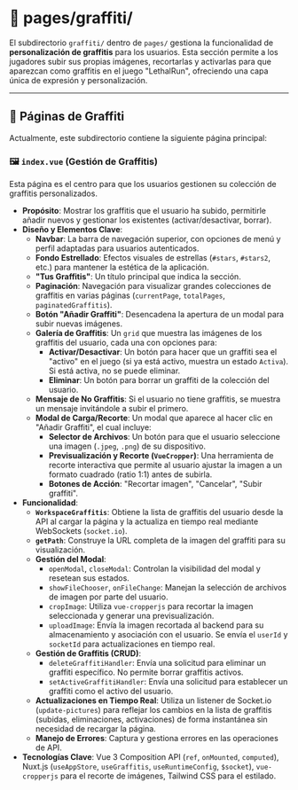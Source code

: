 # 🎨 pages/graffiti/

El subdirectorio `graffiti/` dentro de `pages/` gestiona la funcionalidad de **personalización de graffitis** para los usuarios. Esta sección permite a los jugadores subir sus propias imágenes, recortarlas y activarlas para que aparezcan como graffitis en el juego "LethalRun", ofreciendo una capa única de expresión y personalización.

---

## 📄 Páginas de Graffiti

Actualmente, este subdirectorio contiene la siguiente página principal:

### 🖼️ `index.vue` (Gestión de Graffitis)

Esta página es el centro para que los usuarios gestionen su colección de graffitis personalizados.

* **Propósito**: Mostrar los graffitis que el usuario ha subido, permitirle añadir nuevos y gestionar los existentes (activar/desactivar, borrar).
* **Diseño y Elementos Clave**:
    * **Navbar**: La barra de navegación superior, con opciones de menú y perfil adaptadas para usuarios autenticados.
    * **Fondo Estrellado**: Efectos visuales de estrellas (`#stars`, `#stars2`, etc.) para mantener la estética de la aplicación.
    * **"Tus Graffitis"**: Un título principal que indica la sección.
    * **Paginación**: Navegación para visualizar grandes colecciones de graffitis en varias páginas (`currentPage`, `totalPages`, `paginatedGraffitis`).
    * **Botón "Añadir Graffiti"**: Desencadena la apertura de un modal para subir nuevas imágenes.
    * **Galería de Graffitis**: Un `grid` que muestra las imágenes de los graffitis del usuario, cada una con opciones para:
        * **Activar/Desactivar**: Un botón para hacer que un graffiti sea el "activo" en el juego (si ya está activo, muestra un estado `Activa`). Si está activa, no se puede eliminar.
        * **Eliminar**: Un botón para borrar un graffiti de la colección del usuario.
    * **Mensaje de No Graffitis**: Si el usuario no tiene graffitis, se muestra un mensaje invitándole a subir el primero.
    * **Modal de Carga/Recorte**: Un modal que aparece al hacer clic en "Añadir Graffiti", el cual incluye:
        * **Selector de Archivos**: Un botón para que el usuario seleccione una imagen (`.jpeg`, `.png`) de su dispositivo.
        * **Previsualización y Recorte (`VueCropper`)**: Una herramienta de recorte interactiva que permite al usuario ajustar la imagen a un formato cuadrado (ratio 1:1) antes de subirla.
        * **Botones de Acción**: "Recortar imagen", "Cancelar", "Subir graffiti".
* **Funcionalidad**:
    * **`WorkspaceGraffitis`**: Obtiene la lista de graffitis del usuario desde la API al cargar la página y la actualiza en tiempo real mediante WebSockets (`socket.io`).
    * **`getPath`**: Construye la URL completa de la imagen del graffiti para su visualización.
    * **Gestión del Modal**:
        * `openModal`, `closeModal`: Controlan la visibilidad del modal y resetean sus estados.
        * `showFileChooser`, `onFileChange`: Manejan la selección de archivos de imagen por parte del usuario.
        * `cropImage`: Utiliza `vue-cropperjs` para recortar la imagen seleccionada y generar una previsualización.
        * `uploadImage`: Envía la imagen recortada al backend para su almacenamiento y asociación con el usuario. Se envía el `userId` y `socketId` para actualizaciones en tiempo real.
    * **Gestión de Graffitis (CRUD)**:
        * `deleteGraffitiHandler`: Envía una solicitud para eliminar un graffiti específico. No permite borrar graffitis activos.
        * `setActiveGraffitiHandler`: Envía una solicitud para establecer un graffiti como el activo del usuario.
    * **Actualizaciones en Tiempo Real**: Utiliza un listener de Socket.io (`update-pictures`) para reflejar los cambios en la lista de graffitis (subidas, eliminaciones, activaciones) de forma instantánea sin necesidad de recargar la página.
    * **Manejo de Errores**: Captura y gestiona errores en las operaciones de API.
* **Tecnologías Clave**: Vue 3 Composition API (`ref`, `onMounted`, `computed`), Nuxt.js (`useAppStore`, `useGraffitis`, `useRuntimeConfig`, `$socket`), `vue-cropperjs` para el recorte de imágenes, Tailwind CSS para el estilado.